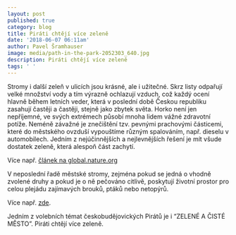 ```yaml
---
layout: post
published: true
category: blog
title: Piráti chtějí více zeleně
date: '2018-06-07 06:11am'
author: Pavel Šramhauser
image: media/path-in-the-park-2052303_640.jpg
description: Piráti chtějí více zeleně
tags: ' '
---
```

Stromy i další zeleň v ulicích jsou krásné, ale i užitečné. Skrz listy odpařují velké množství vody a tím výrazně ochlazují vzduch, což každý ocení hlavně během letních veder, která v poslední době Českou republiku zasahují častěji a častěji, stejně jako zbytek světa. Horko není jen nepříjemné, ve svých extrémech působí mnoha lidem vážné zdravotní potíže. Neméně závažné je znečištění tzv. pevnými prachovými částicemi, které do městského ovzduší vypouštíme různým spalováním, např. dieselu v automobilech. Jedním z nejúčinnějších a nejlevnějších řešení je mít všude dostatek zeleně, která alespoň část zachytí.

Více např. [článek na global.nature.org](https://global.nature.org/content/healthyair)

V neposlední řadě městské stromy, zejména pokud se jedná o vhodně zvolené druhy a pokud je o ně pečováno citlivě, poskytují životní prostor pro celou plejádu zajímavých brouků, ptáků nebo netopýrů. 

Více např. [zde](http://calla.cz/stromyahmyz/index.php).

Jedním z volebních témat českobudějovických Pirátů je i “ZELENÉ A ČISTÉ MĚSTO”. Piráti chtějí více zeleně.
